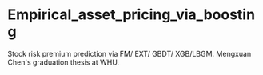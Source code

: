 # Empirical_asset_pricing_via_boosting
Stock risk premium prediction via FM/ EXT/ GBDT/ XGB/LBGM. Mengxuan Chen's graduation thesis at WHU.
